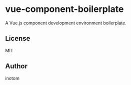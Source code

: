 # vue-component-boilerplate

A Vue.js component development environment boilerplate.

## License

MIT

## Author

inotom
